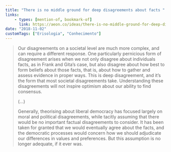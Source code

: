 ```yaml
---
title: "There is no middle ground for deep disagreements about facts "
links:
    - types: [mention-of, bookmark-of]
      link: https://aeon.co/ideas/there-is-no-middle-ground-for-deep-disagreements-about-facts
date: "2018-11-02"
customTags: ["Erisologia", "Conhecimento"]
---
```


> Our disagreements on a societal level are much more complex, and can require a different response. One particularly pernicious form of disagreement arises when we not only disagree about individuals facts, as in Frank and Gita’s case, but also disagree about how best to form beliefs about those facts, that is, about how to gather and assess evidence in proper ways. This is deep disagreement, and it’s the form that most societal disagreements take. Understanding these disagreements will not inspire optimism about our ability to find consensus.
>
> (...)
>
> Generally, theorising about liberal democracy has focused largely on moral and political disagreements, while tacitly assuming that there would be no important factual disagreements to consider. It has been taken for granted that we would eventually agree about the facts, and the democratic processes would concern how we should adjudicate our differences in values and preferences. But this assumption is no longer adequate, if it ever was.
